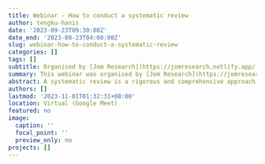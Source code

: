 ```yaml
---
title: Webinar - How to conduct a systematic review
author: tengku-hanis
date: '2023-09-23T09:30:00Z'
date_end: '2023-09-23T04:00:00Z'
slug: webinar-how-to-conduct-a-systematic-review
categories: []
tags: []
subtitle: Organised by [Jom Research](https://jomresearch.netlify.app/)
summary: This webinar was organised by [Jom Research](https://jomresearch.netlify.app/). The slides and recording of the webinar is available for purchase at [Jom Research website](https://jomresearch.netlify.app/webinar_detail/2023-09-10-how-to-conduct-a-systematic-review/).
abstract: A systematic review is a rigorous and comprehensive approach to summarizing and analyzing existing research on a specific topic or question. It involves a systematic and structured search of the available literature, followed by a meticulous appraisal and synthesis of relevant studies. Systematic reviews are widely used in evidence-based practice and research to provide a high-quality and unbiased overview of the current state of knowledge on a particular subject, helping inform decision-making and policy development. This webinar covered step-by-step how to conduct a systematic review. The slides and recording of the webinar is available for purchase at [Jom Research website](https://jomresearch.netlify.app/webinar_detail/2023-09-10-how-to-conduct-a-systematic-review/).
authors: []
lastmod: '2023-11-01T01:32:31+08:00'
location: Virtual (Google Meet)
featured: no
image:
  caption: ''
  focal_point: ''
  preview_only: no
projects: []
---
```


